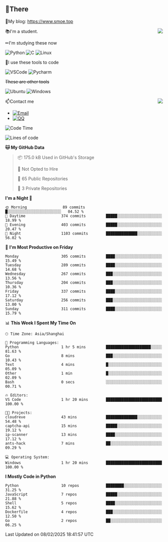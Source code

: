 
## 👏There

📰My blog: https://www.smoe.top

<img align="right" src="https://github-readme-stats.vercel.app/api/top-langs/?username=AkashiCoin"/>


📚I'm a student.

✏I'm studying these now

![Python](https://img.shields.io/badge/-Python-blue?style=flat-square&logo=Python&logoColor=fff)
![C](https://img.shields.io/badge/-C-585858?style=flat-square&logo=C&logoColor=fff)
![Linux](https://img.shields.io/badge/-Linux-black?style=flat-square&logo=Linux&logoColor=fff)

🔨I use these tools to code

![VSCode](https://img.shields.io/badge/-VSCode-blue?style=flat-square&logo=visualstudiocode&logoColor=fff)
![Pycharm](https://img.shields.io/badge/-Pycharm-green?style=flat-square&logo=pycharm&logoColor=fff)

 ~~These are other tools~~

![Ubuntu](https://img.shields.io/badge/-Ubuntu-orange?style=flat-square&logo=Ubuntu&logoColor=fff)
![Windows](https://img.shields.io/badge/-Windows-blue?style=flat-square&logo=Windows&logoColor=fff)

<img align="right" src="https://github-readme-stats.vercel.app/api?username=AkashiCoin" />


📫Contact me

* [![Email](https://img.shields.io/badge/Email-l1040186796@gmail.com-1?style=social&logoColor=fff)](mailto:l1040186796@gmail.com)
* [![QQ](https://img.shields.io/badge/QQ-1040186796-1?style=social&logoColor=fff)](tencent://AddContact/?fromId=45&fromSubId=1&subcmd=all&uin=1040186796&website=www.oicqzone.com)

<!--START_SECTION:waka-->
![Code Time](http://img.shields.io/badge/Code%20Time-1%2C378%20hrs%206%20mins-blue)

![Lines of code](https://img.shields.io/badge/From%20Hello%20World%20I%27ve%20Written-368.7%20thousand%20lines%20of%20code-blue)

**🐱 My GitHub Data** 

> 📦 175.0 kB Used in GitHub's Storage 
 > 
> 🚫 Not Opted to Hire
 > 
> 📜 65 Public Repositories 
 > 
> 🔑 3 Private Repositories 
 > 
**I'm a Night 🦉** 

```text
🌞 Morning                89 commits          █░░░░░░░░░░░░░░░░░░░░░░░░   04.52 % 
🌆 Daytime                374 commits         █████░░░░░░░░░░░░░░░░░░░░   18.99 % 
🌃 Evening                403 commits         █████░░░░░░░░░░░░░░░░░░░░   20.47 % 
🌙 Night                  1103 commits        ██████████████░░░░░░░░░░░   56.02 % 
```
📅 **I'm Most Productive on Friday** 

```text
Monday                   305 commits         ████░░░░░░░░░░░░░░░░░░░░░   15.49 % 
Tuesday                  289 commits         ████░░░░░░░░░░░░░░░░░░░░░   14.68 % 
Wednesday                267 commits         ███░░░░░░░░░░░░░░░░░░░░░░   13.56 % 
Thursday                 204 commits         ███░░░░░░░░░░░░░░░░░░░░░░   10.36 % 
Friday                   337 commits         ████░░░░░░░░░░░░░░░░░░░░░   17.12 % 
Saturday                 256 commits         ███░░░░░░░░░░░░░░░░░░░░░░   13.00 % 
Sunday                   311 commits         ████░░░░░░░░░░░░░░░░░░░░░   15.79 % 
```


📊 **This Week I Spent My Time On** 

```text
🕑︎ Time Zone: Asia/Shanghai

💬 Programming Languages: 
Python                   1 hr 5 mins         ████████████████████░░░░░   81.63 % 
Go                       8 mins              ███░░░░░░░░░░░░░░░░░░░░░░   10.43 % 
Text                     4 mins              █░░░░░░░░░░░░░░░░░░░░░░░░   05.09 % 
Other                    1 min               █░░░░░░░░░░░░░░░░░░░░░░░░   02.09 % 
Bash                     0 secs              ░░░░░░░░░░░░░░░░░░░░░░░░░   00.71 % 

🔥 Editors: 
VS Code                  1 hr 20 mins        █████████████████████████   100.00 % 

🐱‍💻 Projects: 
cloudreve                43 mins             ██████████████░░░░░░░░░░░   54.48 % 
captcha-api              15 mins             █████░░░░░░░░░░░░░░░░░░░░   19.12 % 
ip-scanner               13 mins             ████░░░░░░░░░░░░░░░░░░░░░   17.12 % 
ants-hack                7 mins              ██░░░░░░░░░░░░░░░░░░░░░░░   09.29 % 

💻 Operating System: 
Windows                  1 hr 20 mins        █████████████████████████   100.00 % 
```

**I Mostly Code in Python** 

```text
Python                   10 repos            ████████░░░░░░░░░░░░░░░░░   31.25 % 
JavaScript               7 repos             █████░░░░░░░░░░░░░░░░░░░░   21.88 % 
Shell                    5 repos             ████░░░░░░░░░░░░░░░░░░░░░   15.62 % 
Dockerfile               4 repos             ███░░░░░░░░░░░░░░░░░░░░░░   12.50 % 
Go                       2 repos             ██░░░░░░░░░░░░░░░░░░░░░░░   06.25 % 
```




 Last Updated on 08/02/2025 18:41:57 UTC
<!--END_SECTION:waka-->
